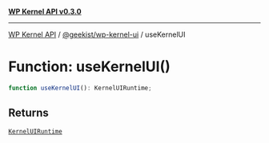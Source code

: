 [**WP Kernel API v0.3.0**](../../../README.md)

---

[WP Kernel API](../../../README.md) / [@geekist/wp-kernel-ui](../README.md) / useKernelUI

# Function: useKernelUI()

```ts
function useKernelUI(): KernelUIRuntime;
```

## Returns

[`KernelUIRuntime`](../../../kernel/src/@geekist/wp-kernel/data/interfaces/KernelUIRuntime.md)
